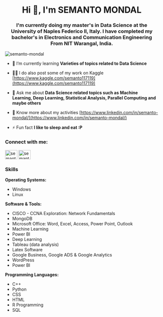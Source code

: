 <h1 align="center">Hi 👋, I'm SEMANTO MONDAL</h1>
<h3 align="center">I'm currently doing my master's in Data Science at the University of Naples Federico II, Italy. I have completed my bachelor's in Electronics and Communication Engineering From NIT Warangal, India.</h3>
<p align="left"> <img src="https://komarev.com/ghpvc/?username=semanto-mondal&label=Profile%20views&color=0e75b6&style=flat" alt="semanto-mondal" /> </p>

- 🌱 I’m currently learning **Varieties of topics related to Data Science**

- 👨‍💻 I do also post some of my work on Kaggle [https://www.kaggle.com/semanto117119](https://www.kaggle.com/semanto117119)

- 💬 Ask me about **Data Science related topics such as Machine Learning, Deep Learning, Statistical Analysis, Parallel Computing and maybe others**

- 📄 Know more about my activities [https://www.linkedin.com/in/semanto-mondal/](https://www.linkedin.com/in/semanto-mondal/)

- ⚡ Fun fact **I like to sleep and eat :P**

<h3 align="left">Connect with me:</h3>
<p align="left">
<a href="https://linkedin.com/in/semanto mondal" target="blank"><img align="center" src="https://raw.githubusercontent.com/rahuldkjain/github-profile-readme-generator/master/src/images/icons/Social/linked-in-alt.svg" alt="semanto mondal" height="30" width="40" /></a>
<a href="https://kaggle.com/semanto" target="blank"><img align="center" src="https://raw.githubusercontent.com/rahuldkjain/github-profile-readme-generator/master/src/images/icons/Social/kaggle.svg" alt="semanto" height="30" width="40" /></a>
</p>

<h3 align="left">Skills</h3>
<b>Operating Systems:</b>

<ul> <li>Windows</li> <li>Linux</li> </ul>
<b>Software & Tools:</b>

<ul> <li>CISCO - CCNA Exploration: Network Fundamentals</li> <li>MongoDB</li> <li>Microsoft Office: Word, Excel, Access, Power Point, Outlook</li> <li>Machine Learning</li> <li>Power BI</li> <li>Deep Learning</li> <li>Tableau (data analysis)</li> <li>Latex Software</li> <li>Google Business, Google ADS & Google Analytics</li> <li>WordPress</li> <li>Power BI</li> </ul>
<b>Programming Languages:</b>

<ul> <li>C++</li> <li>Python</li> <li>CSS</li> <li>HTML</li> <li>R Programming</li> <li>SQL</li> </ul>
